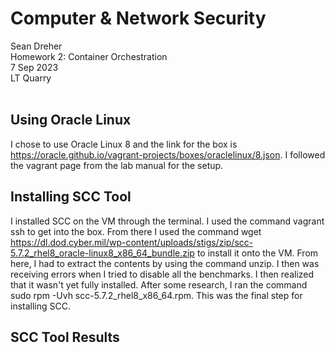 # **Computer & Network Security**
Sean Dreher  <br />
Homework 2: Container Orchestration  <br />
7 Sep 2023  <br />
LT Quarry <br />
<br />
## **Using Oracle Linux**
I chose to use Oracle Linux 8 and the link for the box is https://oracle.github.io/vagrant-projects/boxes/oraclelinux/8.json. I followed the vagrant page from the lab manual for the setup. <br />

## **Installing SCC Tool**
I  installed SCC on the VM through the terminal. I used the command vagrant ssh to get into the box. From there I used the command wget https://dl.dod.cyber.mil/wp-content/uploads/stigs/zip/scc-5.7.2_rhel8_oracle-linux8_x86_64_bundle.zip to install it onto the VM. From here, I had to extract the contents by using the command unzip. I then was receiving errors when I tried to disable all the benchmarks. I then realized that it wasn't yet fully installed. After some research, I ran the command sudo rpm -Uvh scc-5.7.2_rhel8_x86_64.rpm. This was the final step for installing SCC. <br />

## **SCC Tool Results**

<br />

